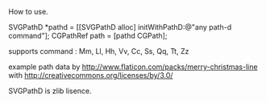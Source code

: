 How to use.

SVGPathD *pathd = [[SVGPathD alloc] initWithPathD:@"any path-d command"];
CGPathRef path = [pathd CGPath];

supports command :
Mm, Ll, Hh, Vv, Cc, Ss, Qq, Tt, Zz

example path data by http://www.flaticon.com/packs/merry-christmas-line
with http://creativecommons.org/licenses/by/3.0/

SVGPathD is zlib lisence.
